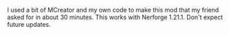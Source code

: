 I used a bit of MCreator and my own code to make this mod that my friend asked for in about 30 minutes. This works with Nerforge 1.21.1. Don't expect future updates.
